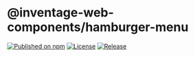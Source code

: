 # @inventage-web-components/hamburger-menu

[![Published on npm](https://img.shields.io/npm/v/@inventage-web-components/hamburger-menu.svg?style=flat-square)](https://www.npmjs.com/package/@inventage-web-components/hamburger-menu)
[![License](https://img.shields.io/npm/l/@inventage-web-components/common?style=flat-square)](https://github.com/apollo-elements/apollo-elements/blob/main/LICENCE.md)
[![Release](https://img.shields.io/github/workflow/status/inventage/web-components/Release?style=flat-square)](https://github.com/apollo-elements/apollo-elements/actions)
